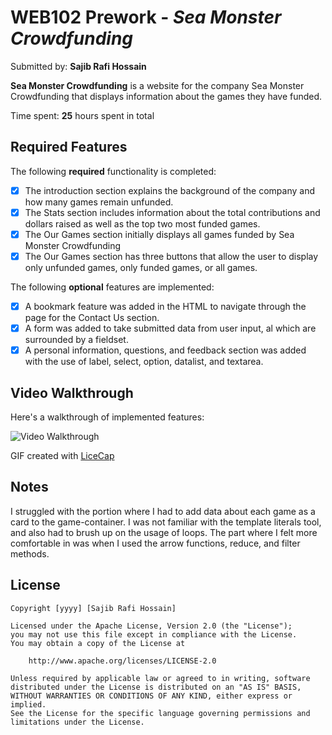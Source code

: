 # WEB102 Prework - *Sea Monster Crowdfunding*

Submitted by: **Sajib Rafi Hossain**

**Sea Monster Crowdfunding** is a website for the company Sea Monster Crowdfunding that displays information about the games they have funded.

Time spent: **25** hours spent in total

## Required Features

The following **required** functionality is completed:

* [x] The introduction section explains the background of the company and how many games remain unfunded.
* [x] The Stats section includes information about the total contributions and dollars raised as well as the top two most funded games.
* [x] The Our Games section initially displays all games funded by Sea Monster Crowdfunding
* [x] The Our Games section has three buttons that allow the user to display only unfunded games, only funded games, or all games.

The following **optional** features are implemented:

* [x] A bookmark feature was added in the HTML to navigate through the page for the Contact Us section.
* [x] A form was added to take submitted data from user input, al which are surrounded by a fieldset.
* [x] A personal information, questions, and feedback section was added with the use of label, select, option, datalist, and textarea.

## Video Walkthrough

Here's a walkthrough of implemented features:

<img src='walkthrough.gif' title='Video Walkthrough' width='' alt='Video Walkthrough' />

<!-- Replace this with whatever GIF tool you used! -->
GIF created with [LiceCap](https://www.cockos.com/licecap/)
<!-- Recommended tools:
[Kap](https://getkap.co/) for macOS
[ScreenToGif](https://www.screentogif.com/) for Windows
[peek](https://github.com/phw/peek) for Linux. -->

## Notes

I struggled with the portion where I had to add data about each game as a card to the game-container. I was not familiar with the template literals tool, and also had to brush up on the usage of loops. 
The part where I felt more comfortable in was when I used the arrow functions, reduce, and filter methods. 

## License

    Copyright [yyyy] [Sajib Rafi Hossain]

    Licensed under the Apache License, Version 2.0 (the "License");
    you may not use this file except in compliance with the License.
    You may obtain a copy of the License at

        http://www.apache.org/licenses/LICENSE-2.0

    Unless required by applicable law or agreed to in writing, software
    distributed under the License is distributed on an "AS IS" BASIS,
    WITHOUT WARRANTIES OR CONDITIONS OF ANY KIND, either express or implied.
    See the License for the specific language governing permissions and
    limitations under the License.
